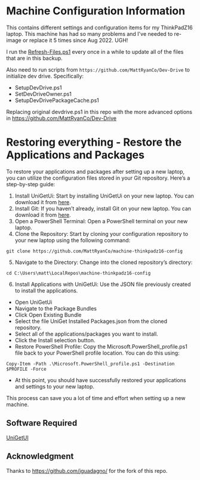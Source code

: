 # Machine Configuration Information

This contains different settings and configuration items for my ThinkPadZ16 laptop. This machine has had so many problems and I've needed to re-image or replace it 5 times since Aug 2022. UGH!

I run the [Refresh-Files.ps1](Refresh-Files.ps1) every once in a while to update all of the files that are in this backup.

Also need to run scripts from `https://github.com/MattRyanCo/Dev-Drive` to initialize dev drive. Specifically:
- SetupDevDrive.ps1
- SetDevDriveOwner.ps1
- SetupDevDrivePackageCache.ps1

Replacing original devdrive.ps1 in this repo with the more advanced options in https://github.com/MattRyanCo/Dev-Drive


# Restoring everything - Restore the Applications and Packages
To restore your applications and packages after setting up a new laptop, you can utilize the configuration files stored in your Git repository. Here’s a step-by-step guide:

1. Install UniGetUi: Start by installing UniGetUi on your new laptop. You can download it from [here](https://www.marticliment.com/unigetui/).
2. Install Git: If you haven’t already, install Git on your new laptop. You can download it from [here](https://git-scm.com/).
3. Open a PowerShell Terminal: Open a PowerShell terminal on your new laptop.
4. Clone the Repository: Start by cloning your configuration repository to your new laptop using the following command:
```
git clone https://github.com/MattRyanCo/machine-thinkpadz16-config
```

5. Navigate to the Directory: Change into the cloned repository’s directory:
```
cd C:\Users\matt\LocalRepos\machine-thinkpadz16-config
```

6. Install Applications with UniGetUi: Use the JSON file previously created to install the applications.
- Open UniGetUi
- Navigate to the Package Bundles
- Click Open Existing Bundle
- Select the file UniGet Installed Packages.json from the cloned repository.
- Select all of the applications/packages you want to install.
- Click the Install selection button.
- Restore PowerShell Profile: Copy the Microsoft.PowerShell_profile.ps1 file back to your PowerShell profile location. You can do this using:
```
Copy-Item -Path .\Microsoft.PowerShell_profile.ps1 -Destination $PROFILE -Force
```
- At this point, you should have successfully restored your applications and settings to your new laptop. 

This process can save you a lot of time and effort when setting up a new machine.

## Software Required

[UniGetUI](https://www.marticliment.com/unigetui/)

## Acknowledgment

Thanks to https://github.com/jguadagno/ for the fork of this repo. 